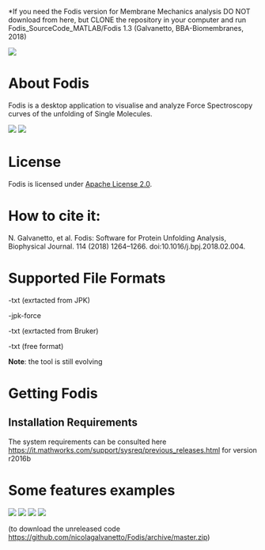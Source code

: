 *If you need the Fodis version for Membrane Mechanics analysis DO NOT download from here, but CLONE the repository in your computer and run Fodis_SourceCode_MATLAB/Fodis 1.3 (Galvanetto, BBA-Biomembranes, 2018)

[<img src="https://raw.githubusercontent.com/PRIDE-Toolsuite/pride-inspector/master/wiki/download.png">](https://github.com/nicolagalvanetto/Fodis/releases/download/v1.2/Fodis-master.zip)

# About Fodis

Fodis is a desktop application to visualise and analyze Force Spectroscopy curves of the unfolding of Single Molecules.

<img src="https://github.com/nicolagalvanetto/Fodis/blob/master/screenshots/afm-ot1.JPG">
<img src="https://github.com/nicolagalvanetto/Fodis/blob/master/screenshots/view.JPG">



# License

Fodis is licensed under [Apache License 2.0](http://www.apache.org/licenses/LICENSE-2.0.txt).

# How to cite it:

N. Galvanetto, et al. Fodis: Software for Protein Unfolding Analysis, Biophysical Journal. 114 (2018) 1264–1266. doi:10.1016/j.bpj.2018.02.004.


# Supported File Formats

-txt (exrtacted from JPK) 

-jpk-force

-txt (exrtacted from Bruker)

-txt (free format)

**Note**: the tool is still evolving

# Getting Fodis

## Installation Requirements

The system requirements can be consulted here 
https://it.mathworks.com/support/sysreq/previous_releases.html
for version r2016b

# Some features examples


<img src="https://github.com/nicolagalvanetto/Fodis/blob/master/screenshots/view4.JPG">


<img src="https://github.com/nicolagalvanetto/Fodis/blob/master/screenshots/view2.JPG">


<img src="https://github.com/nicolagalvanetto/Fodis/blob/master/screenshots/view3.JPG">


<img src="https://github.com/nicolagalvanetto/Fodis/blob/master/screenshots/view5.JPG">


(to download the unreleased code https://github.com/nicolagalvanetto/Fodis/archive/master.zip)




